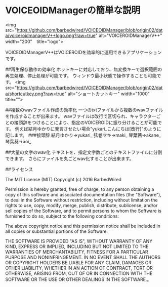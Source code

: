 # VOICEOIDManagerの簡単な説明

<img src="https://github.com/barbedwired/VOICEOIDManager/blob/origin02/data/voiceroidmanagerV++logo.png?raw=true" alt="VOICEROIDManagerV++" width="200"　title="logo">

VOICEOIDManagerV++はVOICEROIDを効率的に運用できるアプリケーションです。

##再生保存動作の効率化
ホットキーに対応しており、無変換キーで選択範囲の再生処理、停止処理が可能です。
ウィンドウ最小状態で操作することも可能です。
<img src="https://github.com/barbedwired/VOICEOIDManager/blob/origin02/data/shortcutkey.png?raw=true" alt="ショートカットキー" width="1000"　title="">

##複数のwavファイル作成の効率化
一つのtxtファイルから複数のwavファイルを作成することが出来ます。
wavファイルは改行で区切られ、キャラクターごとの接頭辞をつけることにより、指定のVOICEROIDに振り分けることが可能です。
例えば結月ゆかりに発言させたい場合"yukari_こんにちは[改行]"のように記します。
###接頭辞
結月ゆかり→yukari_
弦巻マキ→maki_
琴葉茜→akane_
琴葉葵→aoi_


##大量の文字のwav化
テキストを、指定文字数ごとのテキストファイルに分割できます。
さらにファイルを丸ごとwav化することが出来ます。





##ライセンス

The MIT License (MIT)
Copyright (c) 2016 BarbedWired

Permission is hereby granted, free of charge, to any person obtaining a copy of this software and associated documentation files (the "Software"), to deal in the Software without restriction, including without limitation the rights to use, copy, modify, merge, publish, distribute, sublicense, and/or sell copies of the Software, and to permit persons to whom the Software is furnished to do so, subject to the following conditions:

The above copyright notice and this permission notice shall be included in all copies or substantial portions of the Software.

THE SOFTWARE IS PROVIDED "AS IS", WITHOUT WARRANTY OF ANY KIND, EXPRESS OR IMPLIED, INCLUDING BUT NOT LIMITED TO THE WARRANTIES OF MERCHANTABILITY, FITNESS FOR A PARTICULAR PURPOSE AND NONINFRINGEMENT. IN NO EVENT SHALL THE AUTHORS OR COPYRIGHT HOLDERS BE LIABLE FOR ANY CLAIM, DAMAGES OR OTHER LIABILITY, WHETHER IN AN ACTION OF CONTRACT, TORT OR OTHERWISE, ARISING FROM, OUT OF OR IN CONNECTION WITH THE SOFTWARE OR THE USE OR OTHER DEALINGS IN THE SOFTWARE.。
